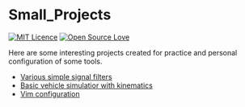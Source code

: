 # Small_Projects

[![MIT Licence](https://badges.frapsoft.com/os/mit/mit.svg?v=103)](https://opensource.org/licenses/mit-license.php)
[![Open Source Love](https://badges.frapsoft.com/os/v1/open-source.png?v=103)](https://github.com/ellerbrock/open-source-badge/)

Here are some interesting projects created for practice and personal configuration of some tools.

- [Various simple signal filters](https://github.com/Sophistt/Small_Projects/tree/master/filters)
- [Basic vehicle simulatior with kinematics](https://github.com/Sophistt/Small_Projects/tree/master/vehicle_simulator)
- [Vim configuration](https://github.com/Sophistt/Small_Projects/tree/master/vim_configuration)
